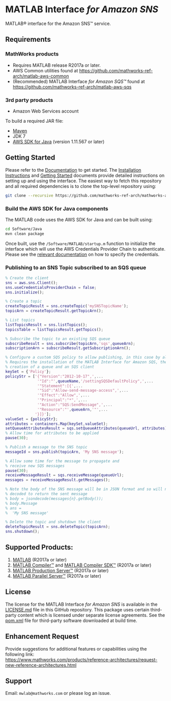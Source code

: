 # MATLAB Interface *for Amazon SNS*

MATLAB® interface for the Amazon SNS™ service.

## Requirements
### MathWorks products
* Requires MATLAB release R2017a or later.
* AWS Common utilities found at https://github.com/mathworks-ref-arch/matlab-aws-common
* (Recommended) MATLAB Interface *for Amazon SQS™* found at https://github.com/mathworks-ref-arch/matlab-aws-sqs

### 3rd party products
* Amazon Web Services account   

To build a required JAR file:   
* [Maven](https://maven.apache.org/)
* JDK 7
* [AWS SDK for Java](https://aws.amazon.com/sdk-for-java/) (version 1.11.567 or later)

## Getting Started
Please refer to the [Documentation](Documentation/README.md) to get started.
The [Installation Instructions](Documentation/Installation.md) and [Getting Started](Documentation/GettingStarted.md) documents provide detailed instructions on setting up and using the interface. The easiest way to
fetch this repository and all required dependencies is to clone the top-level repository using:

```bash
git clone --recursive https://github.com/mathworks-ref-arch/mathworks-aws-support.git
```

### Build the AWS SDK for Java components
The MATLAB code uses the AWS SDK for Java and can be built using:
```bash
cd Software/Java
mvn clean package
```

Once built, use the ```/Software/MATLAB/startup.m``` function to initialize the interface which will use the
AWS Credentials Provider Chain to authenticate. Please see the [relevant documentation](Documentation/Authentication.md)
on how to specify the credentials.

### Publishing to an SNS Topic subscribed to an SQS queue
```matlab
% Create the client
sns = aws.sns.Client();
sns.useCredentialsProviderChain = false;
sns.initialize();

% Create a topic
createTopicResult = sns.createTopic('mySNSTopicName');
topicArn = createTopicResult.getTopicArn();

% List topics
listTopicsResult = sns.listTopics();
topicsTable = listTopicsResult.getTopics();

% Subscribe the topic to an existing SQS queue
subscribeResult = sns.subscribe(topicArn,'sqs',queueArn);
subscriptionArn = subscribeResult.getSubscriptionArn();

% Configure a custom SQS policy to allow publishing, in this case by all accounts
% Requires the installation of the MATLAB Interface for Amazon SQS, the
% creation of a queue and an SQS client
keySet = {'Policy'};
policyStr = ['{"Version":"2012-10-17",',...
              '"Id":"',queueName,'/settingSQSDefaultPolicy",',...
              '"Statement":[{',...
              '"Sid":"Allow-send-message-access",',...
              '"Effect":"Allow",',...
              '"Principal":"*",',...
              '"Action":"SQS:SendMessage",',...
              '"Resource":"',queueArn,'"',...
             '}]}'];                     
valueSet = {policyStr};
attributes = containers.Map(keySet,valueSet);
setQueueAttributesResult = sqs.setQueueAttributes(queueUrl, attributes);
% Allow time for attributes to be applied
pause(30);

% Publish a message to the SNS topic
messageId = sns.publish(topicArn, 'My SNS message');

% Allow some time for the message to propagate and
% receive new SQS messages
pause(30);
receiveMessageResult = sqs.receiveMessage(queueUrl);
messages = receiveMessageResult.getMessages();

% Note the body of the SNS message will be in JSON format and so will need to be
% decoded to return the sent message
% body = jsondecode(messages{n}.getBody());
% body.Message
% ans =
%  'My SNS message'

% Delete the topic and shutdown the client
deleteTopicResult = sns.deleteTopic(topicArn);
sns.shutdown();
```

## Supported Products:
1. [MATLAB](https://www.mathworks.com/products/matlab.html) (R2017a or later)
2. [MATLAB Compiler™](https://www.mathworks.com/products/compiler.html) and [MATLAB Compiler SDK™](https://www.mathworks.com/products/matlab-compiler-sdk.html) (R2017a or later)
3. [MATLAB Production Server™](https://www.mathworks.com/products/matlab-production-server.html) (R2017a or later)
4. [MATLAB Parallel Server™](https://www.mathworks.com/products/distriben.html) (R2017a or later)

## License
The license for the MATLAB Interface *for Amazon SNS* is available in the [LICENSE.md](LICENSE.md) file in this GitHub repository. This package uses certain third-party content which is licensed under separate license agreements. See the [pom.xml](Software/Java/pom.xml) file for third-party software downloaded at build time.

## Enhancement Request
Provide suggestions for additional features or capabilities using the following link:   
https://www.mathworks.com/products/reference-architectures/request-new-reference-architectures.html

## Support
Email: `mwlab@mathworks.com` or please log an issue.   

[//]: #  (Copyright 2018 The MathWorks, Inc.)

